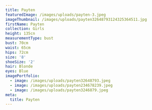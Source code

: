 ```yaml
---
title: Payten
featuredImage: /images/uploads/payten-3.jpeg
imageThumbnail: /images/uploads/payten32648793124325364511.jpg
firstName: Payten
collection: Girls
height: 135cn
measurementType: bust
bust: 70cm
waist: 65cm
hips: 72cm
size: '8'
shoeSize: '2'
hair: Blonde
eyes: Blue
imagePortfolio:
  - image: /images/uploads/payten32648793.jpeg
  - image: /images/uploads/payten234678239.jpeg
  - image: /images/uploads/payten3246879.jpeg
meta:
  title: Payten
---
```


